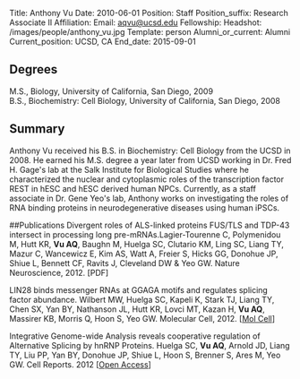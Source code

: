 Title: Anthony Vu
Date: 2010-06-01
Position: Staff
Position_suffix: Research Associate II
Affiliation:
Email: aqvu@ucsd.edu
Fellowship:
Headshot: /images/people/anthony_vu.jpg
Template: person
Alumni_or_current: Alumni
Current_position: UCSD, CA
End_date: 2015-09-01
<!-- Status: draft -->

## Degrees
M.S., Biology, University of California, San Diego, 2009<br>
B.S., Biochemistry: Cell Biology, University of California, San Diego, 2008<br>

## Summary
Anthony Vu received his B.S. in Biochemistry: Cell Biology from the UCSD in 2008. He earned his M.S. degree a year later from UCSD working in Dr. Fred H. Gage's lab at the Salk Institute for Biological Studies where he characterized the nuclear and cytoplasmic roles of the transcription factor REST in hESC and hESC derived human NPCs. Currently, as a staff associate in Dr. Gene Yeo's lab, Anthony works on investigating the roles of RNA binding proteins in neurodegenerative diseases using human iPSCs.

##Publications
Divergent roles of ALS-linked proteins FUS/TLS and TDP-43 intersect in processing long pre-mRNAs.Lagier-Tourenne C, Polymenidou M, Hutt KR, **Vu AQ**, Baughn M, Huelga SC, Clutario KM, Ling SC, Liang TY, Mazur C, Wancewicz E, Kim AS, Watt A, Freier S, Hicks GG, Donohue JP, Shiue L, Bennett CF, Ravits J, Cleveland DW & Yeo GW. Nature Neuroscience, 2012. [PDF]

LIN28 binds messenger RNAs at GGAGA motifs and regulates splicing factor abundance. Wilbert MW, Huelga SC, Kapeli K, Stark TJ, Liang TY, Chen SX, Yan BY, Nathanson JL, Hutt KR, Lovci MT, Kazan H, **Vu AQ**, Massirer KB, Morris Q, Hoon S, Yeo GW. Molecular Cell, 2012. [[Mol Cell](http://www.cell.com/molecular-cell/abstract/S1097-2765(12)00690-9)]

Integrative Genome-wide Analysis reveals cooperative regulation of Alternative Splicing by hnRNP Proteins. Huelga SC, **Vu AQ**, Arnold JD, Liang TY, Liu PP, Yan BY, Donohue JP, Shiue L, Hoon S, Brenner S, Ares M, Yeo GW. Cell Reports. 2012 [[Open Access](http://www.cell.com/cell-reports/fulltext/S2211-1247(12)00043-5)]

